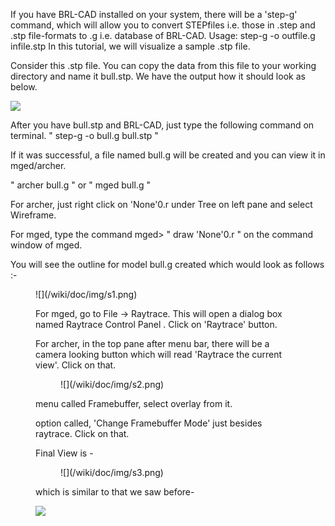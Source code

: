 If you have BRL-CAD installed on your system, there will be a 'step-g'
command, which will allow you to convert STEPfiles i.e. those in .step
and .stp file-formats to .g i.e. database of BRL-CAD. Usage: step-g -o
outfile.g infile.stp In this tutorial, we will visualize a sample .stp
file.

Consider this .stp file. You can copy the data from this file to your
working directory and name it bull.stp. We have the output how it should
look as below.

![](/wiki/doc/img/original.png)

After you have bull.stp and BRL-CAD, just type the following command on
terminal. " step-g -o bull.g bull.stp "

If it was successful, a file named bull.g will be created and you can
view it in mged/archer.

" archer bull.g " or " mged bull.g "

For archer, just right click on 'None'0.r under Tree on left pane and
select Wireframe.

For mged, type the command mged&gt; " draw 'None'0.r " on the command
window of mged.

You will see the outline for model bull.g created which would look as
follows :-

<figure>
![](/wiki/doc/img/s1.png)


For mged, go to File -&gt; Raytrace. This will open a dialog box named
Raytrace Control Panel . Click on 'Raytrace' button.

For archer, in the top pane after menu bar, there will be a camera
looking button which will read 'Raytrace the current view'. Click on
that.

<figure>
![](/wiki/doc/img/s2.png)
</figure>

menu called Framebuffer, select overlay from it.

option called, 'Change Framebuffer Mode' just besides raytrace. Click on
that.

Final View is -

<figure>
![](/wiki/doc/img/s3.png)
</figure>

which is similar to that we saw before-

![](/wiki/doc/img/original.png)
